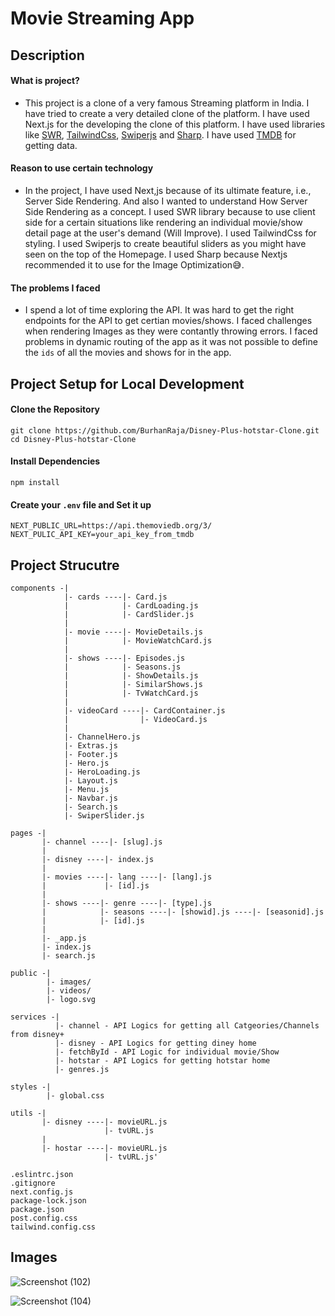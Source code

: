 # Movie Streaming App

## Description

#### What is project?
- This project is a clone of a very famous Streaming platform in India. I have tried to create a very detailed clone of the platform. I have used Next.js for the developing the clone of this platform. I have used libraries like [SWR](https://swr.vercel.app/), [TailwindCss](https://tailwindcss.com/), [Swiperjs](https://swiperjs.com/) and [Sharp](https://www.npmjs.com/package/sharp). I have used [TMDB](https://www.themoviedb.org/) for getting data.

#### Reason to use certain technology
- In the project, I have used Next,js because of its ultimate feature, i.e., Server Side Rendering. And also I wanted to understand How Server Side Rendering as a concept. I used SWR library because to use client side for a certain situations like rendering an individual movie/show detail page at the user's demand (Will Improve). I used TailwindCss for styling. I used Swiperjs to create beautiful sliders as you might have seen on the top of the Homepage. I used Sharp because Nextjs recommended it to use for the Image Optimization😅.

#### The problems I faced
- I spend a lot of time exploring the API. It was hard to get the right endpoints for the API to get certian movies/shows. I faced challenges when rendering Images as they were contantly throwing errors. I faced problems in dynamic routing of the app as it was not possible to define the `ids` of all the movies and shows for in the app.

## Project Setup for Local Development

#### Clone the Repository

```
git clone https://github.com/BurhanRaja/Disney-Plus-hotstar-Clone.git
cd Disney-Plus-hotstar-Clone
```

#### Install Dependencies

```
npm install
```

#### Create your `.env` file and Set it up

```
NEXT_PUBLIC_URL=https://api.themoviedb.org/3/
NEXT_PULIC_API_KEY=your_api_key_from_tmdb
```

## Project Strucutre

```
components -|
            |- cards ----|- Card.js
            |            |- CardLoading.js
            |            |- CardSlider.js
            |                 
            |- movie ----|- MovieDetails.js
            |            |- MovieWatchCard.js
            |                 
            |- shows ----|- Episodes.js
            |            |- Seasons.js
            |            |- ShowDetails.js
            |            |- SimilarShows.js
            |            |- TvWatchCard.js
            |                 
            |- videoCard ----|- CardContainer.js
            |                |- VideoCard.js
            |                 
            |- ChannelHero.js
            |- Extras.js
            |- Footer.js
            |- Hero.js
            |- HeroLoading.js
            |- Layout.js
            |- Menu.js
            |- Navbar.js
            |- Search.js
            |- SwiperSlider.js
            
pages -|
       |- channel ----|- [slug].js
       |
       |- disney ----|- index.js
       |
       |- movies ----|- lang ----|- [lang].js
       |             |- [id].js
       |             
       |- shows ----|- genre ----|- [type].js
       |            |- seasons ----|- [showid].js ----|- [seasonid].js
       |            |- [id].js
       |            
       |- _app.js
       |- index.js
       |- search.js
       
public -|
        |- images/
        |- videos/
        |- logo.svg
        
services -|
          |- channel - API Logics for getting all Catgeories/Channels from disney+
          |- disney - API Logics for getting diney home
          |- fetchById - API Logic for individual movie/Show
          |- hotstar - API Logics for getting hotstar home
          |- genres.js
          
styles -|
        |- global.css
        
utils -|
       |- disney ----|- movieURL.js
                     |- tvURL.js
       |
       |- hostar ----|- movieURL.js
                     |- tvURL.js'
                     
.eslintrc.json
.gitignore
next.config.js
package-lock.json
package.json
post.config.css
tailwind.config.css
```

## Images


![Screenshot (102)](https://user-images.githubusercontent.com/76507095/213920365-b78cc7a6-b161-4096-9d17-d6d7300979a4.png)

![Screenshot (104)](https://user-images.githubusercontent.com/76507095/213920492-736a764f-e817-44ed-af2b-7f6f74eb3c1e.png)



